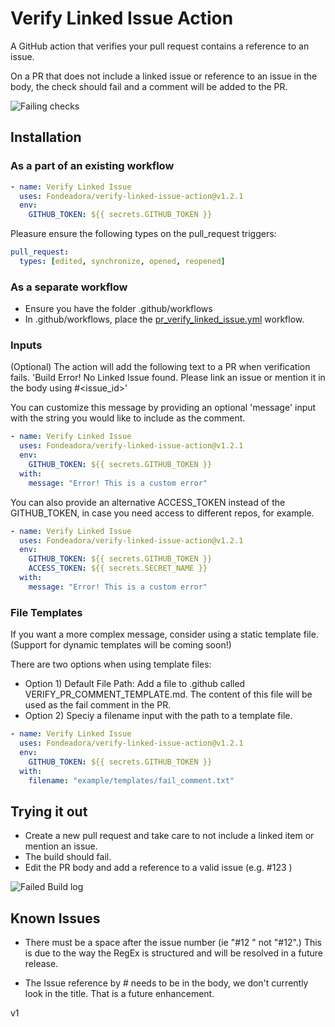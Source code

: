 # Verify Linked Issue Action

A GitHub action that verifies your pull request contains a reference to an issue.

On a PR that does not include a linked issue or reference to an issue in the body, the check should fail and a comment will be added to the PR.

![Failing checks](images/failed-pr-body.png "Failing checks")

## Installation

### As a part of an existing workflow

```yaml
- name: Verify Linked Issue
  uses: Fondeadora/verify-linked-issue-action@v1.2.1
  env:
    GITHUB_TOKEN: ${{ secrets.GITHUB_TOKEN }}
```

Pleasure ensure the following types on the pull_request triggers:

```yaml
pull_request:
  types: [edited, synchronize, opened, reopened]
```

### As a separate workflow

- Ensure you have the folder .github/workflows
- In .github/workflows, place the [pr_verify_linked_issue.yml](example/pr_verify_linked_issue.yml) workflow.

### Inputs

(Optional) The action will add the following text to a PR when verification fails.
'Build Error! No Linked Issue found. Please link an issue or mention it in the body using #<issue_id>'

You can customize this message by providing an optional 'message' input with the string you would like to include as the comment.

```yaml
- name: Verify Linked Issue
  uses: Fondeadora/verify-linked-issue-action@v1.2.1
  env:
    GITHUB_TOKEN: ${{ secrets.GITHUB_TOKEN }}
  with:
    message: "Error! This is a custom error"
```

You can also provide an alternative ACCESS_TOKEN instead of the GITHUB_TOKEN, in case you need access to different repos, for example.

```yaml
- name: Verify Linked Issue
  uses: Fondeadora/verify-linked-issue-action@v1.2.1
  env:
    GITHUB_TOKEN: ${{ secrets.GITHUB_TOKEN }}
    ACCESS_TOKEN: ${{ secrets.SECRET_NAME }}
  with:
    message: "Error! This is a custom error"
```

### File Templates

If you want a more complex message, consider using a static template file. (Support for dynamic templates will be coming soon!)

There are two options when using template files:

- Option 1) Default File Path: Add a file to .github called VERIFY_PR_COMMENT_TEMPLATE.md. The content of this file will be used as the fail comment in the PR.
- Option 2) Speciy a filename input with the path to a template file.

```yaml
- name: Verify Linked Issue
  uses: Fondeadora/verify-linked-issue-action@v1.2.1
  env:
    GITHUB_TOKEN: ${{ secrets.GITHUB_TOKEN }}
  with:
    filename: "example/templates/fail_comment.txt"
```

## Trying it out

- Create a new pull request and take care to not include a linked item or mention an issue.
- The build should fail.
- Edit the PR body and add a reference to a valid issue (e.g. #123 )

![Failed Build log](images/failed1.png "Failed Build log")

## Known Issues

- There must be a space after the issue number (ie "#12 " not "#12".) This is due to the way the RegEx is structured and will be resolved in a future release.

- The Issue reference by # needs to be in the body, we don't currently look in the title. That is a future enhancement.

v1
